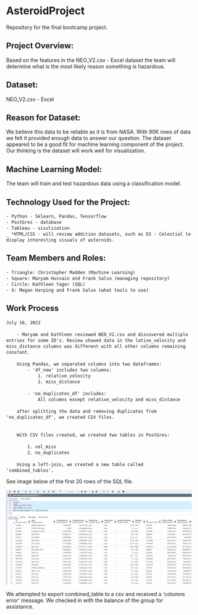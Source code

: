 # AsteroidProject
Repository for the final bootcamp project.


## Project Overview: 
Based on the features in the NEO_V2.csv - Excel dataset the team will determine what is the most likely reason something is hazardous. 

## Dataset: 
NEO_V2.csv - Excel 

## Reason for Dataset: 
We believe this data to be reliable as it is from NASA. With 90K rows of data we felt it provided enough data to answer our question. The dataset appeared to be a good fit for machine learning component of the project. Our thinking is the dataset will work well for visualization. 

## Machine Learning Model: 
The team will train and test hazardous data using a classification model.

## Technology Used for the Project: 
	- Python - Sklearn, Pandas, Tensorflow
	- PostGres - database 
	- Tableau - visulization
	_ *HTML/CSS - will review addition datasets, such as D3 - Celestial to display interesting visuals of asteroids. 


## Team Members and Roles: 

	- Triangle: Christopher Madden (Machine Learning)  
 	- Square: Maryam Hussain and Frank Salvo (managing repository)
	- Circle: Kathleen Yager (SQL)
	- X: Megan Harping and Frank Salvo (what tools to use)

## Work Process
	
	July 16, 2022

		- Maryam and Kathleen reviewed NEO_V2.csv and discovered multiple entries for some ID's. Review showed data in the lative_velocity and 			miss_distance columns was different with all other columns remaining constant.

		Using Pandas, we separated columns into two dataframes: 
			- 'df_new' includes two columns:
				1. relative_velocity
				2. miss_distance

			- 'no_duplicates_df' includes: 
				All columns except relative_velocity and miss_distance

		after splitting the data and removing duplicates from 'no_duplicates_df', we created CSV files. 


		With CSV files created, we created two tables in PostGres:

			1. vel_miss 
			2. no_duplicates
		
		Using a left-join, we created a new table called 'combined_tables'.

See image below of the first 20 rows of the SQL file. 

![combined_table](https://github.com/mhhussain24/AsteroidProject/blob/KY_asteriods/Resources/PostGres_left_join.png)

We attempted to export combined_table to a csv and received a 'columns error' message. We checked in with the balance of the group for assistance.  				
			




 









